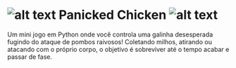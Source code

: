 ![alt text](https://github.com/andrebritovita/PanickedChicken/blob/master/asset/readme.png?raw=true "Panicked Chicken") Panicked Chicken ![alt text](https://github.com/andrebritovita/PanickedChicken/blob/master/asset/readme.png?raw=true "Panicked Chicken")
===============

Um mini jogo em Python onde você controla uma galinha desesperada fugindo do ataque de pombos raivosos! Coletando milhos, atirando ou atacando com o próprio corpo, o objetivo é sobreviver até o tempo acabar e passar de fase.
